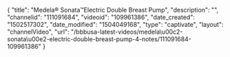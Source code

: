{
    "title": "Medela&reg; Sonata&trade;Electric Double Breast Pump",
    "description": "",
    "channelid": "111091684",
    "videoid": "109961386",
    "date_created": "1502517302",
    "date_modified": "1504049168",
    "type": "captivate",
    "layout": "channelVideo",
    "url": "\/bbbusa-latest-videos\/medela\u00c2-sonata\u00e2-electric-double-breast-pump-4-notes\/111091684-109961386"
}